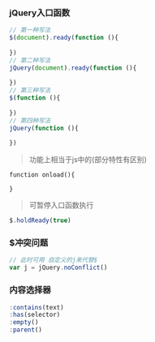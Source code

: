 ### jQuery入口函数

```js
// 第一种写法
$(document).ready(function (){
    
})
// 第二种写法
jQuery(document).ready(function (){
    
})
// 第三种写法
$(function (){
    
})
// 第四种写法
jQuery(function (){
    
})
```

> 功能上相当于js中的(部分特性有区别)

```
function onload(){

}
```

> 可暂停入口函数执行

```js
$.holdReady(true)
```



### $冲突问题

```js
// 此时可用 自定义的j来代替$
var j = jQuery.noConflict()
```



### 内容选择器

```js
:contains(text)
:has(selector)
:empty()
:parent()
```

